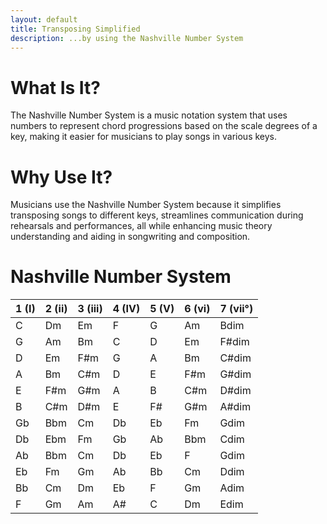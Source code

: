 ```yaml
---
layout: default
title: Transposing Simplified
description: ...by using the Nashville Number System
---
```


# What Is It?
The Nashville Number System is a music notation system that uses numbers to represent chord progressions based on the scale degrees of a key, making it easier for musicians to play songs in various keys.

# Why Use It?
Musicians use the Nashville Number System because it simplifies transposing songs to different keys, streamlines communication during rehearsals and performances, all while enhancing music theory understanding and aiding in songwriting and composition.

# Nashville Number System
| 1 (I) | 2 (ii) | 3 (iii) | 4 (IV) | 5 (V) | 6 (vi) | 7 (vii°)|
|---|---|---|---|---|---|---
| C | Dm | Em | F | G | Am | Bdim |
| G | Am | Bm | C | D | Em | F#dim |
| D | Em | F#m | G | A | Bm | C#dim | 
| A | Bm | C#m | D | E | F#m | G#dim | 
| E | F#m | G#m | A | B | C#m | D#dim |
| B | C#m | D#m | E | F# | G#m | A#dim |
| Gb | Bbm | Cm | Db | Eb | Fm | Gdim | 
| Db | Ebm | Fm | Gb | Ab | Bbm | Cdim |
| Ab | Bbm | Cm | Db | Eb | F | Gdim | 
| Eb | Fm | Gm | Ab | Bb | Cm | Ddim |
| Bb | Cm | Dm | Eb | F | Gm | Adim |
| F | Gm | Am | A# | C | Dm | Edim | 

